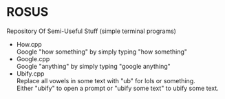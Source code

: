 # ROSUS

Repository Of Semi-Useful Stuff (simple terminal programs)

- How.cpp  
  Google "how something" by simply typing "how something"
- Google.cpp  
  Google "anything" by simply typing "google anything"
- Ubify.cpp  
  Replace all vowels in some text with "ub" for lols or something.  
  Either "ubify" to open a prompt or "ubify some text" to ubify some text.
